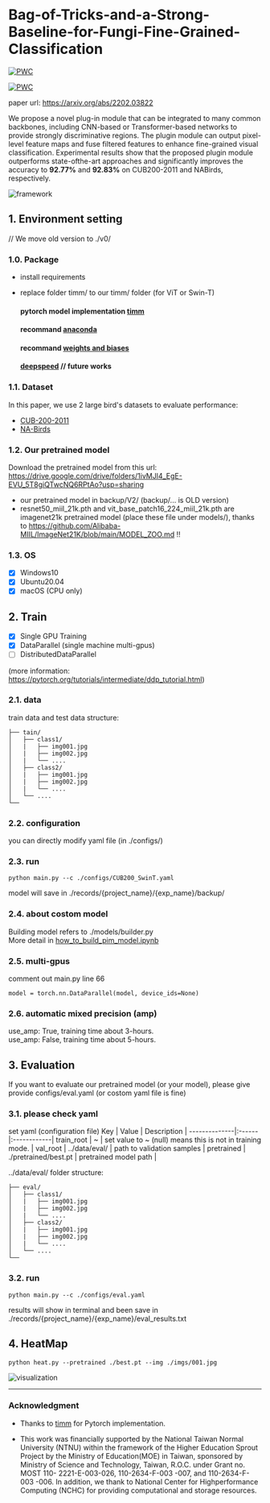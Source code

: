 # Bag-of-Tricks-and-a-Strong-Baseline-for-Fungi-Fine-Grained-Classification

[![PWC](https://img.shields.io/endpoint.svg?url=https://paperswithcode.com/badge/a-novel-plug-in-module-for-fine-grained-1/fine-grained-image-classification-on-cub-200)](https://paperswithcode.com/sota/fine-grained-image-classification-on-cub-200?p=a-novel-plug-in-module-for-fine-grained-1)

[![PWC](https://img.shields.io/endpoint.svg?url=https://paperswithcode.com/badge/a-novel-plug-in-module-for-fine-grained-1/fine-grained-image-classification-on-nabirds)](https://paperswithcode.com/sota/fine-grained-image-classification-on-nabirds?p=a-novel-plug-in-module-for-fine-grained-1)

paper url: https://arxiv.org/abs/2202.03822 

We propose a novel plug-in module that can be integrated to many common
backbones, including CNN-based or Transformer-based networks to provide strongly discriminative regions. The plugin module can output pixel-level feature maps and fuse filtered features to enhance fine-grained visual classification. Experimental results show that the proposed plugin module outperforms state-ofthe-art approaches and significantly improves the accuracy to **92.77%** and **92.83%** on CUB200-2011 and NABirds, respectively.

![framework](./imgs/0001.png)

## 1. Environment setting 

// We move old version to ./v0/

### 1.0. Package
* install requirements
* replace folder timm/ to our timm/ folder (for ViT or Swin-T)  
    
    #### pytorch model implementation [timm](https://github.com/rwightman/pytorch-image-models)
    #### recommand [anaconda](https://www.anaconda.com/products/distribution)
    #### recommand [weights and biases](https://wandb.ai/site)
    #### [deepspeed](https://www.deepspeed.ai/getting-started/) // future works

### 1.1. Dataset
In this paper, we use 2 large bird's datasets to evaluate performance:
* [CUB-200-2011](http://www.vision.caltech.edu/visipedia/CUB-200-2011.html)
* [NA-Birds](https://dl.allaboutbirds.org/nabirds)

### 1.2. Our pretrained model

Download the pretrained model from this url: https://drive.google.com/drive/folders/1ivMJl4_EgE-EVU_5T8giQTwcNQ6RPtAo?usp=sharing      

* our pretrained model in backup/V2/ (backup/... is OLD version)
* resnet50_miil_21k.pth and vit_base_patch16_224_miil_21k.pth are imagenet21k pretrained model (place these file under models/), thanks to https://github.com/Alibaba-MIIL/ImageNet21K/blob/main/MODEL_ZOO.md !!

### 1.3. OS
- [x] Windows10
- [x] Ubuntu20.04
- [x] macOS (CPU only)

## 2. Train
- [x] Single GPU Training
- [x] DataParallel (single machine multi-gpus)
- [ ] DistributedDataParallel

(more information: https://pytorch.org/tutorials/intermediate/ddp_tutorial.html)

### 2.1. data
train data and test data structure:  
```
├── tain/
│   ├── class1/
│   |   ├── img001.jpg
│   |   ├── img002.jpg
│   |   └── ....
│   ├── class2/
│   |   ├── img001.jpg
│   |   ├── img002.jpg
│   |   └── ....
│   └── ....
└──
```

### 2.2. configuration
you can directly modify yaml file (in ./configs/)

### 2.3. run
```
python main.py --c ./configs/CUB200_SwinT.yaml
```
model will save in ./records/{project_name}/{exp_name}/backup/


### 2.4. about costom model
Building model refers to ./models/builder.py   
More detail in [how_to_build_pim_model.ipynb](./how_to_build_pim_model.ipynb)

### 2.5. multi-gpus
comment out main.py line 66
```
model = torch.nn.DataParallel(model, device_ids=None)
```

### 2.6.  automatic mixed precision (amp)
use_amp: True, training time about 3-hours.  
use_amp: False, training time about 5-hours.  

## 3. Evaluation
If you want to evaluate our pretrained model (or your model), please give provide configs/eval.yaml (or costom yaml file is fine)

### 3.1. please check yaml
set yaml (configuration file)
Key           | Value  | Description | 
--------------|:------|:------------| 
train_root    | ~      | set value to ~ (null) means this is not in training mode.  |
val_root  | ../data/eval/  |  path to validation samples |
pretrained  | ./pretrained/best.pt  |   pretrained model path |


../data/eval/ folder structure:  
```
├── eval/
│   ├── class1/
│   |   ├── img001.jpg
│   |   ├── img002.jpg
│   |   └── ....
│   ├── class2/
│   |   ├── img001.jpg
│   |   ├── img002.jpg
│   |   └── ....
│   └── ....
└──
```

### 3.2. run
```
python main.py --c ./configs/eval.yaml
```
results will show in terminal and been save in ./records/{project_name}/{exp_name}/eval_results.txt

## 4. HeatMap
```
python heat.py --pretrained ./best.pt --img ./imgs/001.jpg
```
![visualization](./imgs/test1_heat.jpg)

- - - - - - 

### Acknowledgment

* Thanks to [timm](https://github.com/rwightman/pytorch-image-models) for Pytorch implementation.

* This work was financially supported by the National Taiwan Normal University (NTNU) within the framework of the Higher Education Sprout Project by the Ministry of Education(MOE) in Taiwan, sponsored by Ministry of Science and Technology, Taiwan, R.O.C. under Grant no. MOST 110-
2221-E-003-026, 110-2634-F-003 -007, and 110-2634-F-003 -006. In addition, we thank to National Center for Highperformance Computing (NCHC) for providing computational and storage resources.
